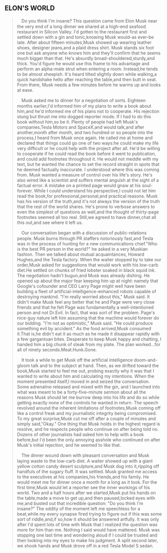 ELON'S WORLD
---

>　Do you think I'm insane? This question came from Elon Musk near the very end of a long dinner we shared at a high-end seafood restaurant in Silicon Valley. I'd gotten to the restaurant first and settled down with a gin and tonic,knowing Musk would-as ever-be late. After about fifteen minutes,Musk showed up wearing leather shoes, designer jeans,and a plaid dress shirt. Musk stands six foot one but ask anyone who knows him and they'll confirm that he seems much bigger than that. He's absurdly broad-shouldered,sturdy,and thick. You'd figure he would use this frame to his advantage and perform an alpha-male strut when entering a room. Instead,he tends to be almost sheepish. It's heard tilted slightly down while walking,a quick handshake hello after reaching the table,and then butt in seat. From there, Musk needs a few minutes before he warms up and looks at ease.
>
>　Musk asked me to dinner for a negotiation of sorts. Eighteen months earlier,I'd informed him of my plans to write a book about him,and he'd informed me of his plans not to cooperate. His rejection stung but thrust me into dogged reporter mode. If I had to do this book without him,so be it. Plenty of people had left Musk's companies,Tesla Motors and SpaceX,and would talk,and after another,month after month, and two hundred or so people into the process,I heard from Musk once again. He called me at home and declared that things could go one of two ways:he could make my life very difficult or he could help with the project after all. He'd be willing to cooperate if he could read the book before it went to publication, and could add footnotes throughout it. He would not meddle with my text, but he wanted the chance to set the record straight in spots that he deemed factually inaccurate. I understood where this was coming from. Musk wanted a measure of control over his life's story. He's also wired like a scientist and suffers mental anguish at the sight of a factual error. A mistake on a printed page would gnaw at his soul-forever. While I could understand his perspective,I could not let him read the book,for professional,personal,and practical reasons. Musk has his version of the truth,and it's not always the version of the truth that the rest of the world shares. He's prone to verbose answers to even the simplest of questions as well,and the thought of thirty-page footnotes seemed all too real. Still,we agreed to have dinner,chat all this out,and see where it left us.
> 
>　Our conversation began with a discussion of public-relations people. Musk burns through PR staffers notoriously fast,and Tesla was in the process of hunting for a new communications chief."Who is the best PR person in the world?" he asked in a very Muskian fashion. Then we talked about mutual acquaintances, Howard Hughes,and the Tesla factory. When the waiter stopped by to take our order,Musk asked for suggestions that would work with his low-carb diet.He settled on chunks of fried lobster soaked in black squid ink. The negotiation hadn't bugun,and Musk was already dishing. He opened up about the major fear keeping him up at night: namely that Google's cofounder and CEO Larry Page might well have been building a fleet of artificial-intelligence-enhanced robots capable of destroying mankind. "I'm really worried about this," Musk said. It didn't make Musk feel any better that he and Page were very close friends and that he felt Page was fundamentally a well-intentioned person and not Dr.Evil. In fact, that was sort of the problem. Page's nice-guy nature left him assuming that the machine would forever do our bidding. "I'm not as optimistic," Musk said. "He could produce something evil by accident." As the food arrived,Musk consumed it.That is,he didn't eat it as much as he made it disappear rapidly with a few gargantuan bites. Desperate to keep Musk happy and chatting, I handed him a big chunk of steak from my plate. The plan worked...for all of ninety seconds.Meat.Hunk.Gone.
>
>　It took a while to get Musk off the artificial intelligence doom-and-gloom talk and to the subject at hand. Then, as we drifted toward the book,Musk started to feel me out, probing exactly why it was that I wanted to write about him and calculating my intentions. When the moment presented itself,I moved in and seized the conversation. Some adrenaline released and mixed with the gin, and I launched into what was meant to be a forty-five-minute sermon about all the reasons Musk should let me burrow deep into his life and do so while getting exactly none of the controls he wanted in return. The speech revolved around the inherent limitations of footnotes,Musk coming off like a control freak and my journalistic integrity being compromised. To my great surprise,Musk cut me off after a couple of minutes and simply said,"Okay." One thing that Musk holds in the highest regard is resolve, and he respects people who continue on after being told no. Dozens of other journalists had asked him to help with a book before,but I'd been the only annoying asshole who continued on after Musk's initial rejection, and he seemed to like that.
>
>　The dinner wound down with pleasant conversation and Musk laying waste to the low-carb diet. A waiter showed up with a giant yellow cotton candy desert sculpture,and Musk dug into it,ripping off handfuls of the sugary fluff. It was settled. Musk granted me access to the executives at his companies,his friends,and his family. He would meet me for dinner once a month for a long as it took. For the first time,Musk would let a reporter see the inner workings of his world. Two and a half hours after we started,Musk put his hands on the table,made a move to get up,and then paused,locked eyes with me,and busted out that incredible question: "Do you think I'm insane?" The oddity of the moment left me speechless for a beat,while my every synapse fired trying to figure out if this was some sort of riddle,and,if so,how it should be answered artfully. It was only after I'd spent lots of time with Musk that I realized the question was more for him than me. Nothing I said would have mattered. Musk was stopping one last time and wondering aloud if I could be trusted and then looking into my eyes to make his judgment. A split second later, we shook hands and Musk drove off in a red Tesla Model S sedan.
